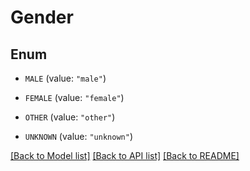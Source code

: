 # Gender

## Enum


* `MALE` (value: `"male"`)

* `FEMALE` (value: `"female"`)

* `OTHER` (value: `"other"`)

* `UNKNOWN` (value: `"unknown"`)


[[Back to Model list]](../README.md#documentation-for-models) [[Back to API list]](../README.md#documentation-for-api-endpoints) [[Back to README]](../README.md)


